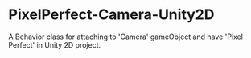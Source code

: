# PixelPerfect-Camera-Unity2D
A Behavior class for attaching to 'Camera' gameObject and have 'Pixel Perfect' in Unity 2D project.
